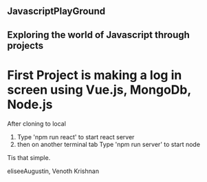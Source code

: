 ## JavascriptPlayGround
## Exploring the world of Javascript through projects

# First Project is making a log in screen using Vue.js, MongoDb, Node.js

After cloning to local

1) Type 'npm run react' to start react server
2) then on another terminal tab Type 'npm run server' to start node

Tis that simple.


eliseeAugustin, Venoth Krishnan
